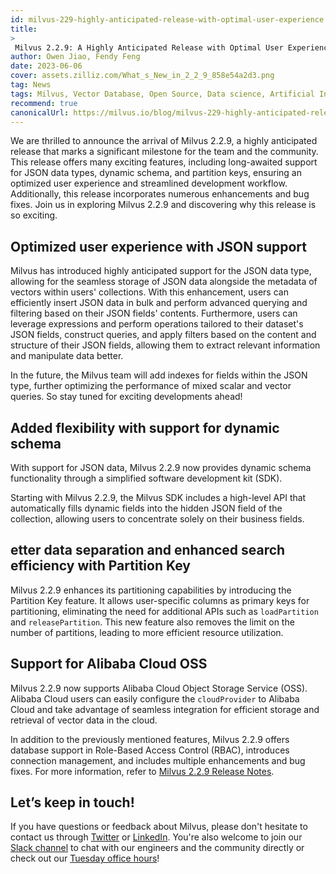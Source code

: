 ```yaml
---
id: milvus-229-highly-anticipated-release-with-optimal-user-experience.md
title: 
> 
 Milvus 2.2.9: A Highly Anticipated Release with Optimal User Experience
author: Owen Jiao, Fendy Feng
date: 2023-06-06
cover: assets.zilliz.com/What_s_New_in_2_2_9_858e54a2d3.png
tag: News
tags: Milvus, Vector Database, Open Source, Data science, Artificial Intelligence, Vector Management
recommend: true
canonicalUrl: https://milvus.io/blog/milvus-229-highly-anticipated-release-with-optimal-user-experience.md
---
```


We are thrilled to announce the arrival of Milvus 2.2.9, a highly anticipated release that marks a significant milestone for the team and the community. This release offers many exciting features, including long-awaited support for JSON data types, dynamic schema, and partition keys, ensuring an optimized user experience and streamlined development workflow. Additionally, this release incorporates numerous enhancements and bug fixes. Join us in exploring Milvus 2.2.9 and discovering why this release is so exciting.

## Optimized user experience with JSON support

Milvus has introduced highly anticipated support for the JSON data type, allowing for the seamless storage of JSON data alongside the metadata of vectors within users' collections. With this enhancement, users can efficiently insert JSON data in bulk and perform advanced querying and filtering based on their JSON fields' contents. Furthermore, users can leverage expressions and perform operations tailored to their dataset's JSON fields, construct queries, and apply filters based on the content and structure of their JSON fields, allowing them to extract relevant information and manipulate data better.  

In the future, the Milvus team will add indexes for fields within the JSON type, further optimizing the performance of mixed scalar and vector queries. So stay tuned for exciting developments ahead! 

## Added flexibility with support for dynamic schema

With support for JSON data, Milvus 2.2.9 now provides dynamic schema functionality through a simplified software development kit (SDK).

Starting with Milvus 2.2.9, the Milvus SDK includes a high-level API that automatically fills dynamic fields into the hidden JSON field of the collection, allowing users to concentrate solely on their business fields.

## etter data separation and enhanced search efficiency with Partition Key

Milvus 2.2.9 enhances its partitioning capabilities by introducing the Partition Key feature. It allows user-specific columns as primary keys for partitioning, eliminating the need for additional APIs such as `loadPartition` and `releasePartition`. This new feature also removes the limit on the number of partitions, leading to more efficient resource utilization. 

## Support for Alibaba Cloud OSS

Milvus 2.2.9 now supports Alibaba Cloud Object Storage Service (OSS). Alibaba Cloud users can easily configure the `cloudProvider` to Alibaba Cloud and take advantage of seamless integration for efficient storage and retrieval of vector data in the cloud.

In addition to the previously mentioned features, Milvus 2.2.9 offers database support in Role-Based Access Control (RBAC), introduces connection management, and includes multiple enhancements and bug fixes. For more information, refer to [Milvus 2.2.9 Release Notes](https://milvus.io/docs/release_notes.md).

## Let’s keep in touch!

If you have questions or feedback about Milvus, please don't hesitate to contact us through [Twitter](https://twitter.com/milvusio) or [LinkedIn](https://www.linkedin.com/company/the-milvus-project). You're also welcome to join our [Slack channel](https://milvus.io/slack/) to chat with our engineers and the community directly or check out our [Tuesday office hours](https://us02web.zoom.us/meeting/register/tZ0pcO6vrzsuEtVAuGTpNdb6lGnsPBzGfQ1T#/registration)!